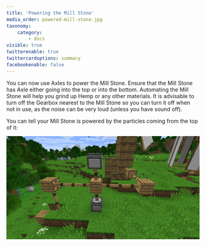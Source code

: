 ```yaml
---
title: 'Powering the Mill Stone'
media_order: powered-mill-stone.jpg
taxonomy:
    category:
        - docs
visible: true
twitterenable: true
twittercardoptions: summary
facebookenable: false
---
```


You can now use Axles to power the Mill Stone. Ensure that the Mill Stone has Axle either going into the top or into the bottom. Automating the Mill Stone will help you grind up Hemp or any other materials. It is advisable to turn off the Gearbox nearest to the Mill Stone so you can turn it off when not in use, as the noise can be very loud (unless you have sound off).

You can tell your Mill Stone is powered by the particles coming from the top of it:

![](powered-mill-stone.jpg)